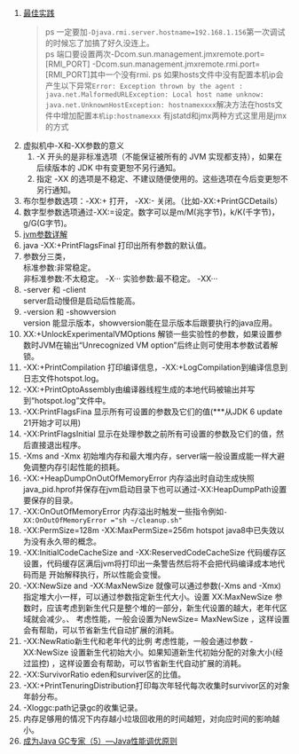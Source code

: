 1. [最佳实践](https://blog.sokolenko.me/2014/11/javavm-options-production.html)    
    >ps 一定要加`-Djava.rmi.server.hostname=192.168.1.156`第一次调试的时候忘了加搞了好久没连上。  
    >ps 端口要设置两次-Dcom.sun.management.jmxremote.port=[RMI_PORT] -Dcom.sun.management.jmxremote.rmi.port=[RMI_PORT]其中一个没有rmi.
    >ps 如果hosts文件中没有配置本机ip会产生以下异常`Error: Exception thrown by the agent : java.net.MalformedURLException: Local host name unknow: java.net.UnknownHostException: hostnamexxxx`解决方法在hosts文件中增加配置`本机ip:hostnamexxx`
    >有jstatd和jmx两种方式这里用是jmx的方式
1. 虚拟机中-X和-XX参数的意义   
    1. -X 开头的是非标准选项（不能保证被所有的 JVM 实现都支持），如果在后续版本的 JDK 中有变更恕不另行通知。   
    1. 指定 -XX 的选项是不稳定、不建议随便使用的。这些选项在今后变更恕不另行通知。    
1. 布尔型参数选项：-XX:+ 打开， -XX:- 关闭。（比如-XX:+PrintGCDetails）
1. 数字型参数选项通过-XX:=设定。数字可以是m/M(兆字节)，k/K(千字节)，g/G(G字节)。
1. [jvm参数详解](http://www.cnblogs.com/redcreen/archive/2011/05/04/2037057.html)      
1. java -XX:+PrintFlagsFinal 打印出所有参数的默认值。    
1. 参数分三类，    
    标准参数:非常稳定。    
    非标准参数:不太稳定。  -X···
    实验参数:最不稳定。 -XX···    
1. -server 和 -client   
    server启动慢但是启动后性能高。    
1. -version 和 -showversion    
    version 能显示版本，showversion能在显示版本后跟要执行的java应用。    
1. XX:+UnlockExperimentalVMOptions 解锁一些实验性的参数，如果设置参数时JVM在输出“Unrecognized VM option”后终止则可使用本参数试着解锁。    
1. -XX:+PrintCompilation 打印编译信息，-XX:+LogCompilation到编译信息到日志文件hotspot.log。   
1. -XX:+PrintOptoAssembly由编译器线程生成的本地代码被输出并写到“hotspot.log”文件中。    
1. -XX:PrintFlagsFina	显示所有可设置的参数及它们的值(***从JDK 6 update 21开始才可以用)    
1. -XX:PrintFlagsInitial	显示在处理参数之前所有可设置的参数及它们的值，然后直接退出程序。   
1. -Xms and -Xmx 初始堆内存和最大堆内存，server端一般设置成能一样大避免调整内存引起性能的损耗。    
1. -XX:+HeapDumpOnOutOfMemoryError 内存溢出时自动生成快照java_pid<pid>.hprof并保存在jvm启动目录下也可以通过-XX:HeapDumpPath设置要保存的目录。    
1. -XX:OnOutOfMemoryError 内存溢出时触发一些指令例如`-XX:OnOutOfMemoryError ="sh ~/cleanup.sh"`    
1. -XX:PermSize=128m -XX:MaxPermSize=256m  hotspot java8中已失效以为没有永久带的概念。      
1. -XX:InitialCodeCacheSize and -XX:ReservedCodeCacheSize  代码缓存区设置，代码缓存区满后jvm将打印出一条警告然后将不会把代码编译成本地代码而是
开始解释执行，所以性能会变慢。    
1. -XX:NewSize and -XX:MaxNewSize 
就像可以通过参数(-Xms and -Xmx) 指定堆大小一样，可以通过参数指定新生代大小。设置 XX:MaxNewSize 参数时，应该考虑到新生代只是整个堆的一部分，新生代设置的越大，老年代区域就会减少。、
考虑性能，一般会设置为NewSize= MaxNewSize ，这样设置会有帮助，可以节省新生代自动扩展的消耗。    
1. -XX:NewRatio新生代和老年代的比例
考虑性能，一般会通过参数 -XX:NewSize 设置新生代初始大小。如果知道新生代初始分配的对象大小(经过监控) ，这样设置会有帮助，可以节省新生代自动扩展的消耗。     
1. -XX:SurvivorRatio eden和surviver区的比值。    
1. -XX:+PrintTenuringDistribution打印每次年轻代每次收集时survivor区的对象年龄分布。    
1. -Xloggc:path记录gc的收集记录。   
1. 内存足够用的情况下内存越小垃圾回收用的时间越短，对向应时间的影响越小。    
1. [成为Java GC专家（5）—Java性能调优原则](http://www.importnew.com/13954.html)     


